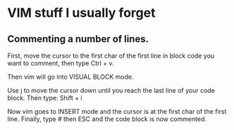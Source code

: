 # VIM stuff I usually forget

## Commenting a number of lines.

First, move the cursor to the first char of the first line in block code you want to comment, then type Ctrl + v.

Then vim will go into VISUAL BLOCK mode.

Use j to move the cursor down until you reach the last line of your code block. Then type: Shift + i

Now vim goes to INSERT mode and the cursor is at the first char of the first line. Finally, type # then ESC and the code block is now commented.
